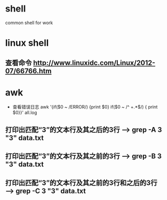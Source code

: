# shell
common shell for work

# linux shell 
## 查看命令 http://www.linuxidc.com/Linux/2012-07/66766.htm

# awk 
* 查看错误日志 awk '{if($0 ~ /ERROR/) {print $0} if($0 ~ /^ +.*$/) { print $0}}' all.log

## 打印出匹配“3”的文本行及其之后的3行 ——> grep -A 3 "3" data.txt 
## 打印出匹配“3”的文本行及其之前的3行 ——> grep -B 3 "3" data.txt 
## 打印出匹配“3”的文本行及其之前的3行和之后的3行 ——> grep -C 3 "3" data.txt 
